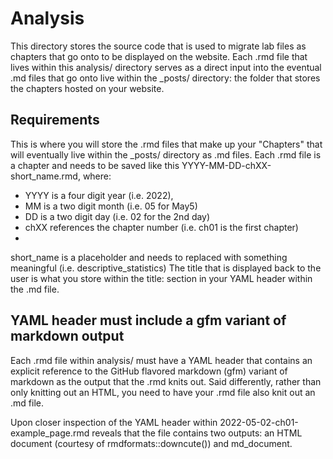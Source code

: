 # Analysis

This directory stores the source code that is used to migrate lab files as chapters that go onto to be displayed on the website. Each .rmd file that lives within this analysis/ directory serves as a direct input into the eventual .md files that go onto live within the _posts/ directory: the folder that stores the chapters hosted on your website.

## Requirements

This is where you will store the .rmd files that make up your "Chapters" that will eventually live within the _posts/ directory as .md files. Each .rmd file is a chapter and needs to be saved like this YYYY-MM-DD-chXX-short_name.rmd, where:

- YYYY is a four digit year (i.e. 2022),
- MM is a two digit month (i.e. 05 for May5)
- DD is a two digit day (i.e. 02 for the 2nd day)
- chXX references the chapter number (i.e. ch01 is the first chapter)
- 
short_name is a placeholder and needs to replaced with something meaningful (i.e. descriptive_statistics)
The title that is displayed back to the user is what you store within the title: section in your YAML header within the .md file.

## YAML header must include a gfm variant of markdown output

Each .rmd file within analysis/ must have a YAML header that contains an explicit reference to the GitHub flavored markdown (gfm) variant of markdown as the output that the .rmd knits out. Said differently, rather than only knitting out an HTML, you need to have your .rmd file also knit out an .md file.

Upon closer inspection of the YAML header within 2022-05-02-ch01-example_page.rmd reveals that the file contains two outputs: an HTML document (courtesy of rmdformats::downcute()) and md_document.
